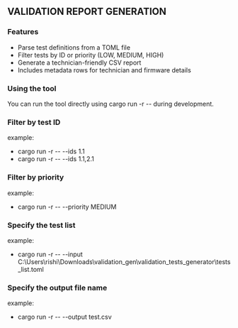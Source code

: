 ## VALIDATION REPORT GENERATION

### Features
- Parse test definitions from a TOML file
- Filter tests by ID or priority (LOW, MEDIUM, HIGH)
- Generate a technician-friendly CSV report
- Includes metadata rows for technician and firmware details

### Using the tool
You can run the tool directly using cargo run -r -- during development.

### Filter by test ID

example:
- cargo run -r -- --ids 1.1
- cargo run -r -- --ids 1.1,2.1

### Filter by priority

example:
- cargo run -r -- --priority MEDIUM

### Specify the test list

example:
- cargo run -r -- --input C:\Users\rishi\Downloads\validation_gen\validation_tests_generator\tests_list.toml

### Specify the output file name

example:
- cargo run -r -- --output test.csv
